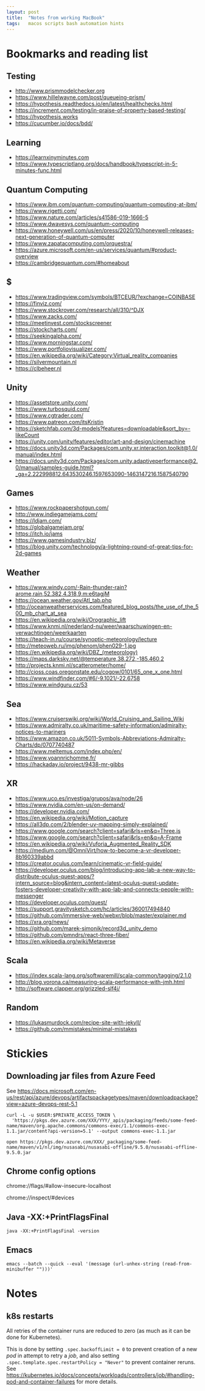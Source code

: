```yaml
---
layout: post
title:  "Notes from working MacBook"
tags:   macos scripts bash automation hints
---
```


# Bookmarks and reading list

## Testing

- http://www.prismmodelchecker.org
- https://www.hillelwayne.com/post/queueing-prism/
- https://hypothesis.readthedocs.io/en/latest/healthchecks.html
- https://increment.com/testing/in-praise-of-property-based-testing/
- https://hypothesis.works
- https://cucumber.io/docs/bdd/

## Learning

- https://learnxinyminutes.com
- https://www.typescriptlang.org/docs/handbook/typescript-in-5-minutes-func.html

## Quantum Computing

- https://www.ibm.com/quantum-computing/quantum-computing-at-ibm/
- https://www.rigetti.com/
- https://www.nature.com/articles/s41586-019-1666-5
- https://www.dwavesys.com/quantum-computing
- https://www.honeywell.com/us/en/press/2020/10/honeywell-releases-next-generation-of-quantum-computer
- https://www.zapatacomputing.com/orquestra/
- https://azure.microsoft.com/en-us/services/quantum/#product-overview
- https://cambridgequantum.com/#homeabout

## $

- https://www.tradingview.com/symbols/BTCEUR/?exchange=COINBASE
- https://finviz.com/
- https://www.stockrover.com/research/all/310/^DJX
- https://www.zacks.com/
- https://meetinvest.com/stockscreener
- https://stockcharts.com/
- https://seekingalpha.com/
- https://www.morningstar.com/
- https://www.portfoliovisualizer.com/
- https://en.wikipedia.org/wiki/Category:Virtual_reality_companies
- https://silvermountain.nl
- https://clbeheer.nl

## Unity

- https://assetstore.unity.com/
- https://www.turbosquid.com/
- https://www.cgtrader.com/
- https://www.patreon.com/itsKristin
- https://sketchfab.com/3d-models?features=downloadable&sort_by=-likeCount
- https://unity.com/unity/features/editor/art-and-design/cinemachine
- https://docs.unity3d.com/Packages/com.unity.xr.interaction.toolkit@1.0/manual/index.html
- https://docs.unity3d.com/Packages/com.unity.adaptiveperformance@2.0/manual/samples-guide.html?_ga=2.222998812.643530246.1597653090-1463147216.1587540790


## Games

- https://www.rockpapershotgun.com/
- http://www.indiegamejams.com/
- https://ldjam.com/
- https://globalgamejam.org/
- https://itch.io/jams
- https://www.gamesindustry.biz/
- https://blog.unity.com/technology/a-lightning-round-of-great-tips-for-2d-games

## Weather

- https://www.windy.com/-Rain-thunder-rain?arome,rain,52.382,4.318,9,m:e6tagjM
- https://ocean.weather.gov/Atl_tab.php
- http://oceanweatherservices.com/featured_blog_posts/the_use_of_the_500_mb_chart_at_sea
- https://en.wikipedia.org/wiki/Orographic_lift
- https://www.knmi.nl/nederland-nu/weer/waarschuwingen-en-verwachtingen/weerkaarten
- https://teach-in.ru/course/synoptic-meteorology/lecture
- http://meteoweb.ru/img/phenom/phen029-1.jpg
- https://en.wikipedia.org/wiki/DBZ_(meteorology)
- https://maps.darksky.net/@temperature,38.272,-185.460,2
- http://projects.knmi.nl/scatterometer/home/
- http://cioss.coas.oregonstate.edu/cogow/0101/65_one_x_one.html
- https://www.windfinder.com/#6/-9.1021/-22.6758
- https://www.windguru.cz/53

## Sea

- https://www.cruiserswiki.org/wiki/World_Cruising_and_Sailing_Wiki
- https://www.admiralty.co.uk/maritime-safety-information/admiralty-notices-to-mariners
- https://www.amazon.co.uk/5011-Symbols-Abbreviations-Admiralty-Charts/dp/0707740487
- https://www.meltemus.com/index.php/en/
- https://www.yoannrichomme.fr/
- https://hackaday.io/project/9438-mr-gibbs

## XR

- https://www.uco.es/investiga/grupos/ava/node/26
- https://www.nvidia.com/en-us/on-demand/
- https://developer.nvidia.com/
- https://en.wikipedia.org/wiki/Motion_capture
- https://all3dp.com/2/blender-uv-mapping-simply-explained/
- https://www.google.com/search?client=safari&rls=en&q=Three.js
- https://www.google.com/search?client=safari&rls=en&q=A-Frame
- https://en.wikipedia.org/wiki/Vuforia_Augmented_Reality_SDK
- https://medium.com/@OmniVirt/how-to-become-a-vr-developer-8b160339abbd
- https://creator.oculus.com/learn/cinematic-vr-field-guide/
- https://developer.oculus.com/blog/introducing-app-lab-a-new-way-to-distribute-oculus-quest-apps/?intern_source=blog&intern_content=latest-oculus-quest-update-fosters-developer-creativity-with-app-lab-and-connects-people-with-messenger
- https://developer.oculus.com/quest/
- https://support.gravitysketch.com/hc/articles/360017494840
- https://github.com/immersive-web/webxr/blob/master/explainer.md
- https://xra.org/news/
- https://github.com/marek-simonik/record3d_unity_demo
- https://github.com/pmndrs/react-three-fiber/
- https://en.wikipedia.org/wiki/Metaverse

## Scala

- https://index.scala-lang.org/softwaremill/scala-common/tagging/2.1.0
- http://blog.vorona.ca/measuring-scala-performance-with-jmh.html
- http://software.clapper.org/grizzled-slf4j/

## Random

- https://lukasmurdock.com/recipe-site-with-jekyll/
- https://github.com/mmistakes/minimal-mistakes

# Stickies

## Downloading jar files from Azure Feed

See https://docs.microsoft.com/en-us/rest/api/azure/devops/artifactspackagetypes/maven/downloadpackage?view=azure-devops-rest-5.1

```
curl -L -u $USER:$PRIVATE_ACCESS_TOKEN \
  'https://pkgs.dev.azure.com/XXX/YYY/_apis/packaging/feeds/some-feed-name/maven/org.apache.commons/commons-exec/1.1/commons-exec-1.1.jar/content?api-version=5.1' --output commons-exec-1.1.jar

open https://pkgs.dev.azure.com/XXX/_packaging/some-feed-name/maven/v1/nl/img/nusasabi/nusasabi-offline/9.5.0/nusasabi-offline-9.5.0.jar
```

## Chrome config options

chrome://flags/#allow-insecure-localhost

chrome://inspect/#devices

## Java -XX:+PrintFlagsFinal

```
java -XX:+PrintFlagsFinal -version
```

## Emacs

```
emacs --batch --quick --eval '(message (url-unhex-string (read-from-minibuffer "")))'
```

# Notes

## k8s restarts

All retries of the container runs are reduced to zero (as much as it can be done for Kubernetes).

This is done by setting `.spec.backoffLimit = 0` to prevent creation of a new *pod* in attempt to retry a *job*, and also setting
`.spec.template.spec.restartPolicy = "Never"` to prevent container reruns. See
https://kubernetes.io/docs/concepts/workloads/controllers/job/#handling-pod-and-container-failures for more details.

